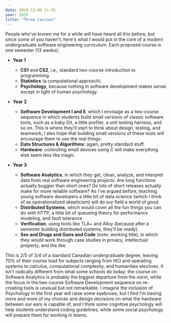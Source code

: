 ```yaml
---
date: 2018-12-06 11:55
year: 2018
title: "Three Courses"
---
```


People who've known me for a while will have heard all this before,
but since some of you haven't,
here's what I would put in the core of a modern undergraduate software engineering curriculum.
Each proposed course is one semester (13 weeks).

- **Year 1**
  - **CS1** and **CS2**,
    i.e., standard two-course introduction to programming.
  - **Statistics** (a computational approach).
  - **Psychology**,
    because nothing in software development makes sense except in light of human psychology.

- **Year 2**
  - **Software Development I and II**,
    which I envisage as a two-course sequence in which students build small versions of classic software tools,
    such as a baby Git,
    a little profiler,
    a unit testing harness,
    and so on.
    This is where they'll start to think about design, testing, and teamwork;
    I also hope that building small versions of these tools will encourage them to use the real things.
  - **Data Structures & Algorithms**:
    again, pretty standard stuff.
  - **Hardware**:
    controlling small devices using C will make everything else seem less like magic.

- **Year 3**
  - **Software Analytics**,
    in which they get, clean, analyze, and interpret data from real software engineering projects.
    Are long functions actually buggier than short ones?
    Do lots of short releases actually make for more reliable software?
    As I've argued before,
    teaching young software developers a little bit of data science (which I think of as operationalized skepticism)
    will do our field a world of good.
  - **Distributed Systems**,
    which would cover all the fun things you can do with HTTP,
    a little bit of queueing theory for performance modeling,
    and fault tolerance.
  - **Verification**,
    using tools like TLA+ and Alloy
    (because after a semester building distributed systems, they'll be ready).
  - **Sex and Drugs and Guns and Code** (note: working title),
    in which they would work through case studies in privacy,
    intellectual property,
    and the like.

This is 2/5 of 3/4 of a standard Canadian undergraduate degree,
leaving 70% of their course load for subjects ranging from HCI and operating systems
to calculus, computational complexity, and humanities electives.
It isn't radically different from what some schools do today:
the course on Software Analytics is probably the biggest departure from the norm,
while the focus in the two-course Software Development sequence on re-creating tools is unusual but not remarkable.
I imagine the inclusion of Psychology in the first year will raise some eyebrows,
but I find I'm basing more and more of my choices and design decisions on what the hardware between our ears is capable of,
and I think some cognitive psychology will help students understand coding guidelines,
while some social psychology will prepare them for working in teams.
